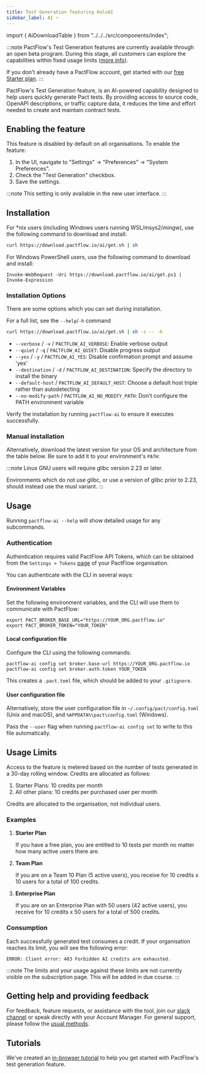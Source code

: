 ```yaml
---
title: Test Generation featuring HaloAI
sidebar_label: AI ⚡️
---
```


import { AiDownloadTable } from "../../../src/components/index";

:::note
PactFlow's Test Generation features are currently available through an open beta program. During this stage, all customers can explore the capabilities within fixed usage limits ([more info](#usage-limits)).

If you don’t already have a PactFlow account, get started with our [free Starter plan](https://pactflow.io/try-for-free?&utm_source=pactflow-docs&utm_content=ai).
:::

PactFlow's Test Generation feature, is an AI-powered capability designed to help users quickly generate Pact tests. By providing access to source code, OpenAPI descriptions, or traffic capture data, it reduces the time and effort needed to create and maintain contract tests.

## Enabling the feature

This feature is disabled by default on all organisations. To enable the feature:

1. In the UI, navigate to "Settings" -> "Preferences" -> "System Preferences".
2. Check the "Test Generation" checkbox.
3. Save the settings.

:::note
This setting is only available in the new user interface.
:::

## Installation

For *nix users (including Windows users running WSL/msys2/mingw), use the following command to download and install:

```sh
curl https://download.pactflow.io/ai/get.sh | sh
```

For Windows PowerShell users, use the following command to download and install:

```pwsh
Invoke-WebRequest -Uri https://download.pactflow.io/ai/get.ps1 | Invoke-Expression
```

### Installation Options

There are some options which you can set during installation.

For a full list, see the `--help`/`-h` command

```sh
curl https://download.pactflow.io/ai/get.sh | sh -s -- -h
```

- `--verbose` / `-v` / `PACTFLOW_AI_VERBOSE`: Enable verbose output
- `--quiet` / `-q` / `PACTFLOW_AI_QUIET`: Disable progress output
- `--yes` / `-y` / `PACTFLOW_AI_YES`: Disable confirmation prompt and assume 'yes'
- `--destination` / `-d` / `PACTFLOW_AI_DESTINATION`: Specify the directory to install the binary
- `--default-host` / `PACTFLOW_AI_DEFAULT_HOST`: Choose a default host triple rather than autodetecting
- `--no-modify-path` / `PACTFLOW_AI_NO_MODIFY_PATH`: Don't configure the PATH environment variable

Verify the installation by running `pactflow-ai` to ensure it executes successfully.

### Manual installation

Alternatively, download the latest version for your OS and architecture from the table below. Be sure to add it to your environment's `PATH`:

<AiDownloadTable />

:::note
Linux GNU users will require glibc version 2.23 or later.

Environments which do not use glibc, or use a version of glibc prior to 2.23, should instead use the musl variant.
:::

## Usage

Running `pactflow-ai --help` will show detailed usage for any subcommands.

### Authentication

Authentication requires valid PactFlow API Tokens, which can be obtained from the `Settings > Tokens` [page](/docs/user-interface/settings/api-tokens) of your PactFlow organisation.

You can authenticate with the CLI in several ways:

#### Environment Variables

Set the following environment variables, and the CLI will use them to communicate with PactFlow:

```
export PACT_BROKER_BASE_URL="https://YOUR_ORG.pactflow.io"
export PACT_BROKER_TOKEN="YOUR_TOKEN"
```

#### Local configuration file

Configure the CLI using the following commands:

```
pactflow-ai config set broker.base-url https://YOUR_ORG.pactflow.io
pactflow-ai config set broker.auth.token YOUR_TOKEN
```

This creates a `.pact.toml` file, which should be added to your `.gitignore`.

#### User configuration file

Alternatively, store the user configuration file in `~/.config/pact/config.toml` (Unix and macOS), and `%APPDATA%\pact\config.toml` (Windows).

Pass the `--user` flag when running `pactflow-ai config set` to write to this file automatically.

## Usage Limits

Access to the feature is metered based on the number of tests generated in a 30-day rolling window. Credits are allocated as follows:

1. Starter Plans: 10 credits per month
2. All other plans: 10 credits per purchased user per month

Credits are allocated to the organisation, not individual users.

### Examples

1. **Starter Plan**

    If you have a free plan, you are entitled to 10 tests per month no matter how many active users there are.

2. **Team Plan**

    If you are on a Team 10 Plan (5 active users), you receive for 10 credits x 10 users for a total of 100 credits.

3. **Enterprise Plan**

    If you are on an Enterprise Plan with 50 users (42 active users), you receive for 10 credits x 50 users for a total of 500 credits.

### Consumption

Each successfully generated test consumes a credit. If your organisation reaches its limit, you will see the following error:

```
ERROR: Client error: 403 Forbidden AI credits are exhausted.
```

:::note
The limits and your usage against these limits are not currently visible on the subscription page. This will be added in due course.
:::

## Getting help and providing feedback

For feedback, feature requests, or assistance with the tool, join our [slack channel](https://pact-foundation.slack.com/archives/C07K2FT0XKK) or speak directly with your Account Manager. For general support, please follow the [usual methods](https://support.smartbear.com/pactflow/message/).

## Tutorials

We've created an [in-browser tutorial](https://docs.pactflow.io/docs/tutorials#getting-started-with-pactflow-ai) to help you get started with PactFlow's test generation feature.
